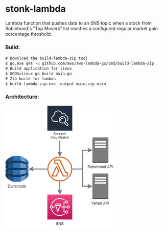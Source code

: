 # stonk-lambda

Lambda function that pushes data to an SNS topic when a stock from Robinhood's "Top Movers" list reaches a configured regular market gain percentage threshold.
### Build:
    
    # Download the build-lambda-zip tool
    $ go.exe get -u github.com/aws/aws-lambda-go/cmd/build-lambda-zip
    # Build application for linux
    $ GOOS=linux go build main.go
    # Zip build for lambda
    $ build-lambda-zip.exe -output main.zip main

### Architecture:
![diagram](docs/diagram.png)
